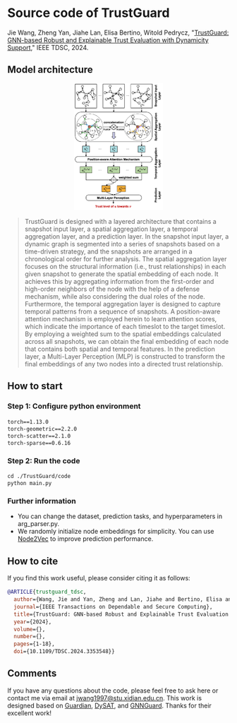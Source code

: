 # Source code of TrustGuard
Jie Wang, Zheng Yan, Jiahe Lan, Elisa Bertino, Witold Pedrycz, "[TrustGuard: GNN-based Robust and Explainable Trust Evaluation with Dynamicity Support](https://arxiv.org/pdf/2306.13339.pdf)," IEEE TDSC, 2024.


## Model architecture
<div align="center">
    <img src="./TrustGuard architecture.png" width="40%">
</div>

> TrustGuard is designed with a layered architecture that contains a snapshot input layer, a spatial aggregation layer, a temporal aggregation layer, and a prediction layer. In the snapshot input layer, a dynamic graph is segmented into a series of snapshots based on a time-driven strategy, and the snapshots are arranged in a chronological order for further analysis. The spatial aggregation layer focuses on the structural information (i.e., trust relationships) in each given snapshot to generate the spatial embedding of each node. It achieves this by aggregating information from the first-order and high-order neighbors of the node with the help of a defense mechanism, while also considering the dual roles of the node. Furthermore, the temporal aggregation layer is designed to capture temporal patterns from a sequence of snapshots. A position-aware attention mechanism is employed herein to learn attention scores, which indicate the importance of each timeslot to the target timeslot. By employing a weighted sum to the spatial embeddings calculated across all snapshots, we can obtain the final embedding of each node that contains both spatial and temporal features. In the prediction layer, a Multi-Layer Perception (MLP) is constructed to transform the final embeddings of any two nodes into a directed trust relationship.

## How to start
### Step 1: Configure python environment
```shell
torch==1.13.0
torch-geometric==2.2.0
torch-scatter==2.1.0
torch-sparse==0.6.16
```

### Step 2: Run the code
```shell
cd ./TrustGuard/code
python main.py
```

### Further information
* You can change the dataset, prediction tasks, and hyperparameters in arg_parser.py.
* We randomly initialize node embeddings for simplicity. You can use [Node2Vec](https://dl.acm.org/doi/pdf/10.1145/2939672.2939754) to improve prediction performance.

## How to cite
If you find this work useful, please consider citing it as follows:
```bibtex
@ARTICLE{trustguard_tdsc,
  author={Wang, Jie and Yan, Zheng and Lan, Jiahe and Bertino, Elisa and Pedrycz, Witold},
  journal={IEEE Transactions on Dependable and Secure Computing}, 
  title={TrustGuard: GNN-based Robust and Explainable Trust Evaluation with Dynamicity Support}, 
  year={2024},
  volume={},
  number={},
  pages={1-18},
  doi={10.1109/TDSC.2024.3353548}}
```

## Comments
If you have any questions about the code, please feel free to ask here or contact me via email at <jwang1997@stu.xidian.edu.cn>. This work is designed based on [Guardian](https://github.com/wanyu-lin/INFOCOM2020-Guardian), [DySAT](https://github.com/FeiGSSS/DySAT_pytorch), and [GNNGuard](https://github.com/mims-harvard/GNNGuard). Thanks for their excellent work!
